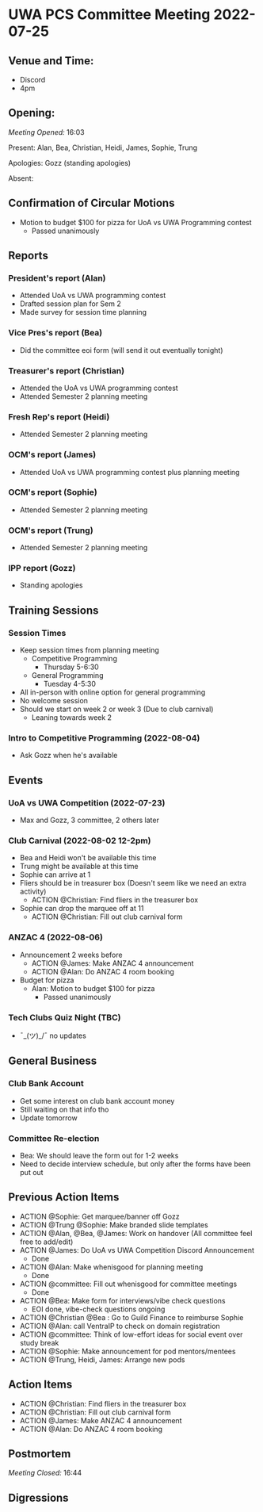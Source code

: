 # UWA PCS Committee Meeting 2022-07-25

## Venue and Time:

- Discord
- 4pm

## Opening:

_Meeting Opened:_ 16:03

Present: Alan, Bea, Christian, Heidi, James, Sophie, Trung

Apologies: Gozz (standing apologies)

Absent:

## Confirmation of Circular Motions

- Motion to budget $100 for pizza for UoA vs UWA Programming contest
    - Passed unanimously

## Reports

### President's report (Alan)

- Attended UoA vs UWA programming contest
- Drafted session plan for Sem 2
- Made survey for session time planning

### Vice Pres's report (Bea)

- Did the committee eoi form (will send it out eventually tonight)

### Treasurer's report (Christian)
- Attended the UoA vs UWA programming contest
- Attended Semester 2 planning meeting

### Fresh Rep's report (Heidi)
- Attended Semester 2 planning meeting

### OCM's report (James)
- Attended UoA vs UWA programming contest plus planning meeting

### OCM's report (Sophie)
- Attended Semester 2 planning meeting

### OCM's report (Trung)
- Attended Semester 2 planning meeting

### IPP report (Gozz)
- Standing apologies

## Training Sessions

### Session Times
- Keep session times from planning meeting
    - Competitive Programming 
        - Thursday 5-6:30
    - General Programming
        - Tuesday 4-5:30
- All in-person with online option for general programming
- No welcome session
- Should we start on week 2 or week 3 (Due to club carnival)
    - Leaning towards week 2

### Intro to Competitive Programming (2022-08-04)
- Ask Gozz when he's available

## Events

### UoA vs UWA Competition (2022-07-23)
- Max and Gozz, 3 committee, 2 others later

### Club Carnival (2022-08-02 12-2pm)
- Bea and Heidi won't be available this time
- Trung might be available at this time
- Sophie can arrive at 1
- Fliers should be in treasurer box (Doesn't seem like we need an extra activity)
    - ACTION @Christian: Find fliers in the treasurer box
- Sophie can drop the marquee off at 11
    - ACTION @Christian: Fill out club carnival form

### ANZAC 4 (2022-08-06)
- Announcement 2 weeks before
    - ACTION @James: Make ANZAC 4 announcement
    - ACTION @Alan: Do ANZAC 4 room booking
- Budget for pizza
    - Alan: Motion to budget $100 for pizza
        - Passed unanimously

### Tech Clubs Quiz Night (TBC)
- ¯\_(ツ)_/¯ no updates

## General Business

### Club Bank Account
- Get some interest on club bank account money
- Still waiting on that info tho
- Update tomorrow

### Committee Re-election
- Bea: We should leave the form out for 1-2 weeks
- Need to decide interview schedule, but only after the forms have been put out

## Previous Action Items

- ACTION @Sophie: Get marquee/banner off Gozz
- ACTION @Trung @Sophie: Make branded slide templates
- ACTION @Alan, @Bea, @James: Work on handover (All committee feel free to add/edit)
- ACTION @James: Do UoA vs UWA Competition Discord Announcement
    - Done
- ACTION @Alan: Make whenisgood for planning meeting
    - Done
- ACTION @committee: Fill out whenisgood for committee meetings
    - Done
- ACTION @Bea: Make form for interviews/vibe check questions
    - EOI done, vibe-check questions ongoing
- ACTION @Christian @Bea : Go to Guild Finance to reimburse Sophie
- ACTION @Alan: call VentraIP to check on domain registration
- ACTION @committee: Think of low-effort ideas for social event over study break
- ACTION @Sophie: Make announcement for pod mentors/mentees
- ACTION @Trung, Heidi, James: Arrange new pods

## Action Items
- ACTION @Christian: Find fliers in the treasurer box
- ACTION @Christian: Fill out club carnival form
- ACTION @James: Make ANZAC 4 announcement
- ACTION @Alan: Do ANZAC 4 room booking

## Postmortem

_Meeting Closed:_ 16:44

## Digressions
